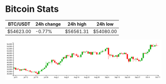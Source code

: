 # Bitcoin Stats

BTC/USDT|24h change|24h high|24h low|
|---|---|---|---|
|$54623.00|-0.77%|$56561.31|$54080.00|

<img src="./chart.svg">
